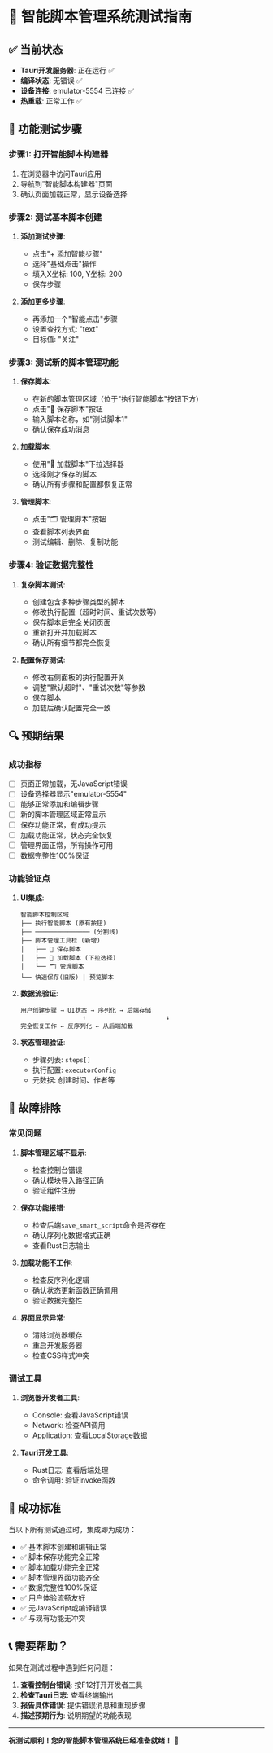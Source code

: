 # 🧪 智能脚本管理系统测试指南

## ✅ 当前状态

- **Tauri开发服务器**: 正在运行 ✅
- **编译状态**: 无错误 ✅  
- **设备连接**: emulator-5554 已连接 ✅
- **热重载**: 正常工作 ✅

## 🎯 功能测试步骤

### 步骤1: 打开智能脚本构建器

1. 在浏览器中访问Tauri应用
2. 导航到"智能脚本构建器"页面
3. 确认页面加载正常，显示设备选择

### 步骤2: 测试基本脚本创建

1. **添加测试步骤**:
   - 点击"+ 添加智能步骤"
   - 选择"基础点击"操作
   - 填入X坐标: 100, Y坐标: 200
   - 保存步骤

2. **添加更多步骤**:
   - 再添加一个"智能点击"步骤
   - 设置查找方式: "text"
   - 目标值: "关注"

### 步骤3: 测试新的脚本管理功能

1. **保存脚本**:
   - 在新的脚本管理区域（位于"执行智能脚本"按钮下方）
   - 点击"💾 保存脚本"按钮
   - 输入脚本名称，如"测试脚本1"
   - 确认保存成功消息

2. **加载脚本**:
   - 使用"📂 加载脚本"下拉选择器
   - 选择刚才保存的脚本
   - 确认所有步骤和配置都恢复正常

3. **管理脚本**:
   - 点击"🗂️ 管理脚本"按钮
   - 查看脚本列表界面
   - 测试编辑、删除、复制功能

### 步骤4: 验证数据完整性

1. **复杂脚本测试**:
   - 创建包含多种步骤类型的脚本
   - 修改执行配置（超时时间、重试次数等）
   - 保存脚本后完全关闭页面
   - 重新打开并加载脚本
   - 确认所有细节都完全恢复

2. **配置保存测试**:
   - 修改右侧面板的执行配置开关
   - 调整"默认超时"、"重试次数"等参数  
   - 保存脚本
   - 加载后确认配置完全一致

## 🔍 预期结果

### 成功指标

- [ ] 页面正常加载，无JavaScript错误
- [ ] 设备选择器显示"emulator-5554" 
- [ ] 能够正常添加和编辑步骤
- [ ] 新的脚本管理区域正常显示
- [ ] 保存功能正常，有成功提示
- [ ] 加载功能正常，状态完全恢复
- [ ] 管理界面正常，所有操作可用
- [ ] 数据完整性100%保证

### 功能验证点

1. **UI集成**:
   ```
   智能脚本控制区域
   ├── 执行智能脚本 (原有按钮)
   ├── ─────────────── (分割线)
   ├── 脚本管理工具栏 (新增)
   │   ├── 💾 保存脚本
   │   ├── 📂 加载脚本 (下拉选择)
   │   └── 🗂️ 管理脚本
   └── 快速保存(旧版) | 预览脚本
   ```

2. **数据流验证**:
   ```
   用户创建步骤 → UI状态 → 序列化 → 后端存储
                    ↑                      ↓  
   完全恢复工作 ← 反序列化 ← 从后端加载
   ```

3. **状态管理验证**:
   - 步骤列表: `steps[]`
   - 执行配置: `executorConfig` 
   - 元数据: 创建时间、作者等

## 🚨 故障排除

### 常见问题

1. **脚本管理区域不显示**:
   - 检查控制台错误
   - 确认模块导入路径正确
   - 验证组件注册

2. **保存功能报错**:
   - 检查后端`save_smart_script`命令是否存在
   - 确认序列化数据格式正确
   - 查看Rust日志输出

3. **加载功能不工作**:
   - 检查反序列化逻辑
   - 确认状态更新函数正确调用
   - 验证数据完整性

4. **界面显示异常**:
   - 清除浏览器缓存
   - 重启开发服务器
   - 检查CSS样式冲突

### 调试工具

1. **浏览器开发者工具**:
   - Console: 查看JavaScript错误
   - Network: 检查API调用
   - Application: 查看LocalStorage数据

2. **Tauri开发工具**:
   - Rust日志: 查看后端处理
   - 命令调用: 验证invoke函数

## 🎉 成功标准

当以下所有测试通过时，集成即为成功：

- ✅ 基本脚本创建和编辑正常
- ✅ 脚本保存功能完全正常 
- ✅ 脚本加载功能完全正常
- ✅ 脚本管理界面功能齐全
- ✅ 数据完整性100%保证
- ✅ 用户体验流畅友好
- ✅ 无JavaScript或编译错误
- ✅ 与现有功能无冲突

## 📞 需要帮助？

如果在测试过程中遇到任何问题：

1. **查看控制台错误**: 按F12打开开发者工具
2. **检查Tauri日志**: 查看终端输出
3. **报告具体错误**: 提供错误消息和重现步骤
4. **描述预期行为**: 说明期望的功能表现

---

**祝测试顺利！您的智能脚本管理系统已经准备就绪！** 🚀